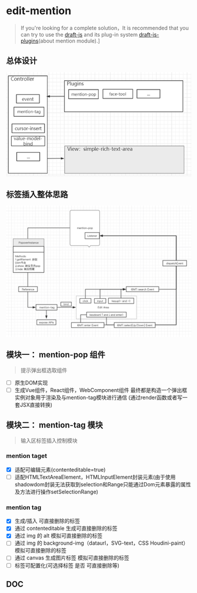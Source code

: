 # edit-mention
> If you're looking for a complete solution，It is recommended that you can try to use the [draft-js](https://github.com/facebook/draft-js) and its plug-in system [draft-js-plugins](https://github.com/draft-js-plugins/draft-js-plugins)(about mention module).]
## 总体设计

![整体架构图](./overall-structural-design.png)

## 标签插入整体思路

![整体思路图](./overall_thinking.jpg)

## 模块一： mention-pop 组件
> 提示弹出框选取组件
- [ ] 原生DOM实现
- [ ] 生成Vue组件，React组件，WebComponent组件
最终都是构造一个弹出框实例对象用于渲染及与mention-tag模块进行通信 (通过render函数或者写一套JSX直接转换)

## 模块二： mention-tag 模块
> 输入区标签插入控制模块
### mention taget
- [x] 适配可编辑元素(contenteditable=true)
- [ ] 适配HTMLTextAreaElement，HTMLInputElement封装元素(由于使用shadowdom封装无法获取到selection和Range只能通过Dom元素暴露的属性及方法进行操作setSelectionRange)
### mention tag
- [x] 生成/插入 可直接删除的标签
- [x] 通过 contenteditable 生成可直接删除的标签
- [x] 通过 img 的 alt 模拟可直接删除的标签
- [ ] 通过 img 的 background-img（dataurl，SVG-text，CSS Houdini-paint） 模拟可直接删除的标签
- [ ] 通过 canvas 生成图片标签 模拟可直接删除的标签
- [ ] 标签可配置化(可选择标签 是否 可直接删除等)

## DOC

